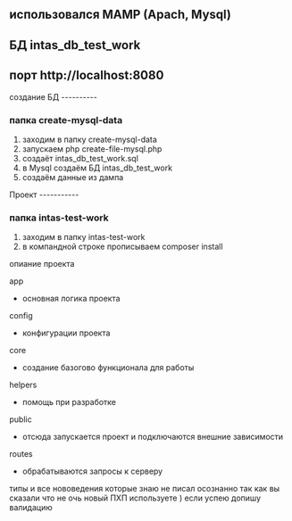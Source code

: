 ## использовался MAMP (Apach, Mysql)

## БД intas_db_test_work

## порт http://localhost:8080


создание БД ----------

### папка create-mysql-data

1) заходим в папку create-mysql-data 
2) запускаем php create-file-mysql.php
3) создаёт intas_db_test_work.sql
4) в Mysql создаём БД intas_db_test_work 
5) создаём данные из дампа 


Проект -----------

### папка intas-test-work

1) заходим в папку intas-test-work
2) в компандной строке прописываем composer install

опиание проекта

app
- основная логика проекта
  
config
- конфигурации проекта
  
core
- создание базогово функционала для работы
  
helpers
- помощь при разработке
  
public
- отсюда запускается проект и подключаются внешние зависимости
  
routes
- обрабатываются запросы к серверу

типы и все нововедения которые знаю не писал осознанно так как вы сказали что не очь новый ПХП используете ) 
если успею допишу валидацию 
